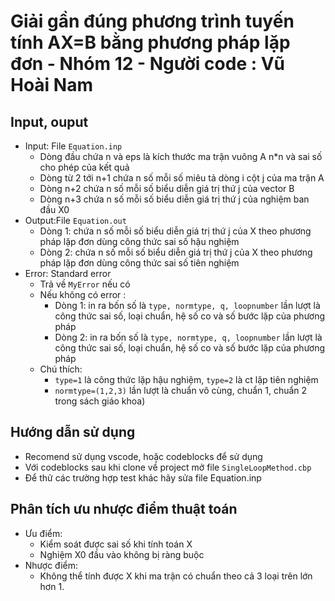 # Giải gần đúng phương trình tuyến tính AX=B bằng phương pháp lặp đơn - Nhóm 12 - Người code : Vũ Hoài Nam

## Input, ouput
* Input: File `Equation.inp`
  * Dòng đầu chứa n và eps là kích thước ma trận vuông A n*n và sai số cho phép của kết quả
  * Dòng từ 2 tới n+1 chứa n số mỗi số miêu tả dòng i cột j của ma trận A
  * Dòng n+2 chứa n số mỗi số biểu diễn giá trị thứ j của vector B
  * Dòng n+3 chứa n số mỗi số biểu diễn giá trị thứ j của nghiệm ban đầu X0
* Output:File `Equation.out`
  * Dòng 1: chứa n số mỗi số biểu diễn giá trị thứ j của X theo phương pháp lặp đơn dùng công thức sai số hậu nghiệm
  * Dòng 2: chứa n số mỗi số biểu diễn giá trị thứ j của X theo phương pháp lặp đơn dùng công thức sai số tiên nghiệm
* Error: Standard error
  * Trả về `MyError` nếu có
  * Nếu không có error :
    * Dòng 1: in ra bốn số là `type, normtype, q, loopnumber` lần lượt là công thức sai số, loại chuẩn, hệ số co và số bước lặp của phương pháp
    * Dòng 2: in ra bốn số là `type, normtype, q, loopnumber` lần lượt là công thức sai số, loại chuẩn, hệ số co và số bước lặp của phương pháp
  * Chú thích:
    * `type=1` là công thức lặp hậu nghiệm, `type=2` là ct lặp tiên nghiệm
    * `normtype=(1,2,3)` lần lượt là chuẩn vô cùng, chuẩn 1, chuẩn 2 trong sách giáo khoa)
## Hướng dẫn sử dụng
* Recomend sử dụng vscode, hoặc codeblocks để sử dụng
* Với codeblocks sau khi clone về project mở file `SingleLoopMethod.cbp`
* Để thử các trường hợp test khác hãy sửa file Equation.inp
## Phân tích ưu nhược điểm thuật toán
* Ưu điểm: 
  * Kiểm soát được sai số khi tính toán X
  * Nghiệm X0 đầu vào không bị ràng buộc
* Nhược điểm: 
  * Không thể tính được X khi ma trận có chuẩn theo cả 3 loại trên lớn hơn 1.
